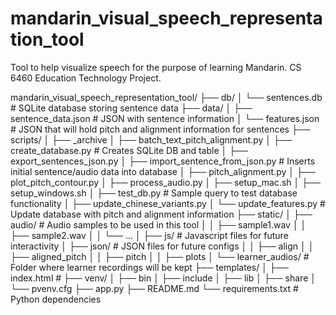 # mandarin_visual_speech_representation_tool
Tool to help visualize speech for the purpose of learning Mandarin. CS 6460 Education Technology Project.

mandarin_visual_speech_representation_tool/
├── db/
│   └── sentences.db          # SQLite database storing sentence data
├── data/
│   ├── sentence_data.json    # JSON with sentence information
│   └── features.json         # JSON that will hold pitch and alignment information for sentences
├── scripts/
│   ├── _archive
│   ├── batch_text_pitch_alignment.py
│   ├── create_database.py    # Creates SQLite DB and table
│   ├── export_sentences_json.py
│   ├── import_sentence_from_json.py # Inserts initial sentence/audio data into database
│   ├── pitch_alignment.py
│   ├── plot_pitch_contour.py
│   ├── process_audio.py
│   ├── setup_mac.sh
│   ├── setup_windows.sh
│   ├── test_db.py            # Sample query to test database functionality
│   ├── update_chinese_variants.py
│   └── update_features.py    # Update database with pitch and alignment information
├── static/
│   ├── audio/                # Audio samples to be used in this tool
│   │   ├── sample1.wav
│   │   ├── sample2.wav
│   │   └── ...
│   ├── js/                   # Javascript files for future interactivity
│   ├── json/                 # JSON files for future configs
│   │   ├── align
│   │   ├── aligned_pitch
│   │   ├── pitch
│   │   ├── plots
│   └── learner_audios/       # Folder where learner recordings will be kept
├── templates/
│   ├── index.html            #
├── venv/
│   ├── bin
│   ├── include
│   ├── lib
│   ├── share
│   └── pvenv.cfg
├── app.py
├── README.md
└── requirements.txt          # Python dependencies

